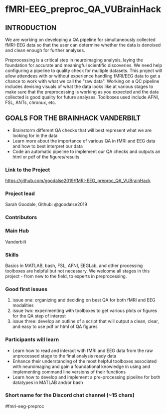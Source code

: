# fMRI-EEG_preproc_QA_VUBrainHack

## INTRODUCTION
We are working on developing a QA pipeline for simultaneously collected fMRI-EEG data so that the user can determine whether the data is denoised and clean enough for further analyses. 

Preprocessing is a critical step in neuroimaging analysis, laying the foundation for accurate and meaningful scientific discoveries. We need help configuring a pipeline to quality check for multiple datasets. This project will allow attendees with or without experience handling fMRI/EEG data to get a chance to work with what we call the "raw data". Working on a QC pipeline includes devising visuals of what the data looks like at various stages to make sure that the preprocessing is working as you expected and the data collected is good quality for future analyses. Toolboxes used include AFNI, FSL, ANTs, chronux, etc.

## GOALS FOR THE BRAINHACK VANDERBILT
- Brainstorm different QA checks that will best represent what we are looking for in the data
- Learn more about the importance of various QA in fMRI and EEG data and how to best interpret our data
- Code an automatic pipeline to implement our QA checks and outputs an html or pdf of the figures/results

### Link to the Project

https://github.com/goodalse2019/fMRI-EEG_preproc_QA_VUBrainHack

### Project lead

Sarah Goodale, Github: @goodalse2019

### Contributors


### Main Hub

Vanderbilt

### Skills
Basics in MATLAB, bash, FSL, AFNI, EEGLab, and other processing toolboxes are helpful but not necessary. 
We welcome all stages in this project - from new to the field, to experts in preprocessing.

### Good first issues
1. issue one: organizing and deciding on best QA for both fMRI and EEG modalities 
2. issue two: experimenting with toolboxes to get various plots or figures for the QA step of interest 
3. issue three: develop an outline of a script that will output a clean, clear, and easy to use pdf or html of QA figures

### Participants will learn
- Learn how to read and interact with fMRI and EEG data from the raw unprocessed stage to the final analysis ready data
- Enhance their understanding of the most helpful toolboxes associated with neuroimaging and gain a foundational knowledge in using and implementing command line versions of their functions
- Learn how to develop and implement a pre-processing pipeline for both datatypes in MATLAB and/or bash



### Short name for the Discord chat channel (~15 chars)

#fmri-eeg-preproc
